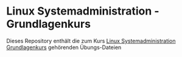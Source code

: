 # Linux Systemadministration - Grundlagenkurs

Dieses Repository enthält die zum Kurs [Linux Systemadministration Grundlagenkurs](https://linux-trainings.de/linux-systemadministration-grundlagenkurs/) gehörenden Übungs-Dateien
